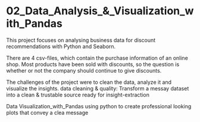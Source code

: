 # 02_Data_Analysis_&_Visualization_with_Pandas

This project focuses on analysing business data for discount recommendations with Python and Seaborn. 

There are 4 csv-files, which contain the purchase information of an online shop. Most products have been sold with discounts, so the question is whether or not the company should continue to give discounts. 

The challenges of the project were to clean the data, analyze it and visualize the insights.
data cleaning & quality:
Transform a messay dataset into a clean & trustable source ready for insight-extraction

Data Visualization_with_Pandas
using python to create professional looking plots that convey a clea message
